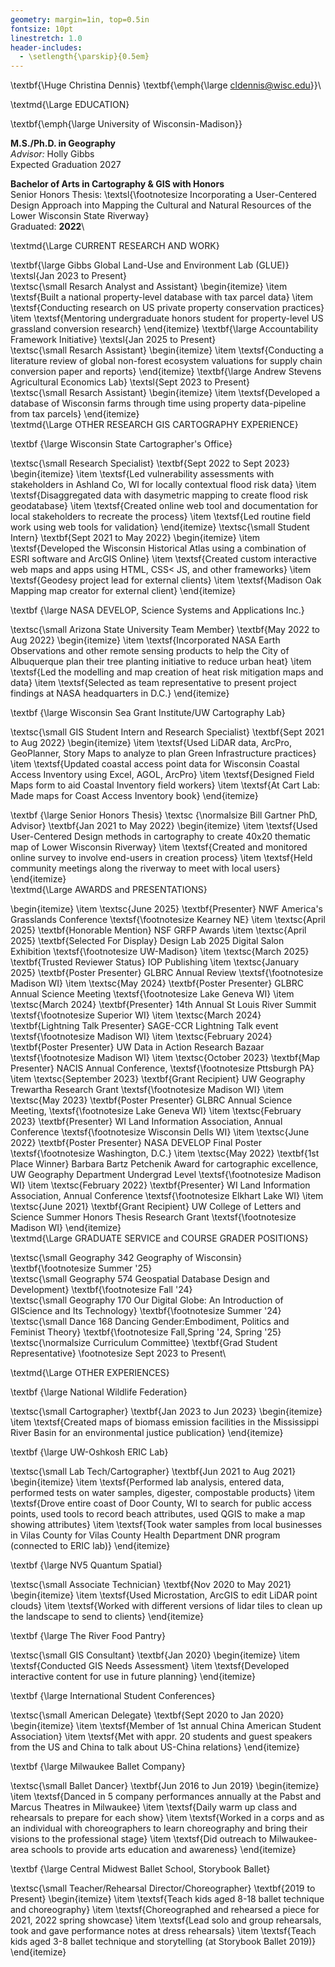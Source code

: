 ```yaml
---
geometry: margin=1in, top=0.5in
fontsize: 10pt
linestretch: 1.0
header-includes:
  - \setlength{\parskip}{0.5em}
---
```

\textbf{\Huge Christina Dennis}
\textbf{\emph{\large cldennis@wisc.edu}}\

\textmd{\Large EDUCATION}

\textbf{\emph{\large University of Wisconsin-Madison}}

**M.S./Ph.D. in Geography**  
*Advisor:* Holly Gibbs  
Expected Graduation 2027

**Bachelor of Arts in Cartography & GIS with Honors**  
Senior Honors Thesis: \textsl{\footnotesize Incorporating a User-Centered Design Approach into Mapping the Cultural and Natural Resources of the Lower Wisconsin State Riverway}  
Graduated: **2022**\

\textmd{\Large CURRENT RESEARCH AND WORK}

\textbf{\large Gibbs Global Land-Use and Environment Lab (GLUE)} \textsl{Jan 2023 to Present}\
\textsc{\small Resarch Analyst and Assistant}
\begin{itemize}
\item \textsf{Built a national property-level database with tax parcel data}
\item \textsf{Conducting research on US private property conservation practices}
\item \textsf{Mentoring undergraduate honors student for property-level US grassland conversion research}
\end{itemize}
\textbf{\large Accountability Framework Initiative} \textsl{Jan 2025 to Present}\
\textsc{\small Resarch Assistant}
\begin{itemize}
\item \textsf{Conducting a literature review of global non-forest ecosystem valuations for supply chain conversion paper and reports}
\end{itemize}
\textbf{\large Andrew Stevens Agricultural Economics Lab} \textsl{Sept 2023 to Present}\
\textsc{\small Resarch Assistant}
\begin{itemize}
\item \textsf{Developed a database of Wisconsin farms through time using property data-pipeline from tax parcels}
\end{itemize}\
\textmd{\Large OTHER RESEARCH GIS CARTOGRAPHY EXPERIENCE}

\textbf {\large Wisconsin State Cartographer's Office}

\textsc{\small Research Specialist} \textbf{Sept 2022 to Sept 2023}
\begin{itemize}
\item \textsf{Led vulnerability assessments with stakeholders in Ashland Co, WI for locally contextual flood risk data}
\item \textsf{Disaggregated data with dasymetric mapping to create flood risk geodatabase}
\item \textsf{Created online web tool and documentation for local stakeholders to recreate the process}
\item \textsf{Led routine field work using web tools for validation}
\end{itemize}
\textsc{\small Student Intern} \textbf{Sept 2021 to May 2022}
\begin{itemize}
\item \textsf{Developed the Wisconsin Historical Atlas using a combination of ESRI software and ArcGIS Online}
\item \textsf{Created custom interactive web maps and apps using HTML, CSS< JS, and other frameworks}
\item \textsf{Geodesy project lead for external clients}
\item \textsf{Madison Oak Mapping map creator for external client}
\end{itemize}

\textbf {\large NASA DEVELOP, Science Systems and Applications Inc.}

\textsc{\small Arizona State University Team Member} \textbf{May 2022 to Aug 2022}
\begin{itemize}
\item \textsf{Incorporated NASA Earth Observations and other remote sensing products to help the City of Albuquerque plan their tree planting initiative to reduce urban heat}
\item \textsf{Led the modelling and map creation of heat risk mitigation maps and data}
\item \textsf{Selected as team representative to present project findings at NASA headquarters in D.C.}
\end{itemize}

\textbf {\large Wisconsin Sea Grant Institute/UW Cartography Lab}

\textsc{\small GIS Student Intern and Research Specialist} \textbf{Sept 2021 to Aug 2022}
\begin{itemize}
\item \textsf{Used LiDAR data, ArcPro, GeoPlanner, Story Maps to analyze to plan Green Infrastructure practices}
\item \textsf{Updated coastal access point data for Wisconsin Coastal Access Inventory using Excel, AGOL, ArcPro}
\item \textsf{Designed Field Maps form to aid Coastal Inventory field workers}
\item \textsf{At Cart Lab: Made maps for Coast Access Inventory book}
\end{itemize}

\textbf {\large Senior Honors Thesis} \textsc {\normalsize Bill Gartner PhD, Advisor} \textbf{Jan 2021 to May 2022}
\begin{itemize}
\item \textsf{Used User-Centered Design methods in cartography to create 40x20 thematic map of Lower Wisconsin Riverway} 
\item \textsf{Created and monitored online survey to involve end-users in creation process}
\item \textsf{Held community meetings along the riverway to meet with local users}
\end{itemize}\
\textmd{\Large AWARDS and PRESENTATIONS}

\begin{itemize}
\item \textsc{June 2025} \textbf{Presenter} NWF America's Grasslands Conference \textsf{\footnotesize Kearney NE}
\item \textsc{April 2025} \textbf{Honorable Mention} NSF GRFP Awards
\item \textsc{April 2025} \textbf{Selected For Display} Design Lab 2025 Digital Salon Exhibition \textsf{\footnotesize UW-Madison}
\item \textsc{March 2025} \textbf{Trusted Reviewer Status} IOP Publishing
\item \textsc{January 2025} \textbf{Poster Presenter} GLBRC Annual Review \textsf{\footnotesize Madison WI}
\item \textsc{May 2024} \textbf{Poster Presenter} GLBRC Annual Science Meeting \textsf{\footnotesize Lake Geneva WI}
\item \textsc{March 2024} \textbf{Presenter} 14th Annual St Louis River Summit \textsf{\footnotesize Superior WI}
\item \textsc{March 2024} \textbf{Lightning Talk Presenter} SAGE-CCR Lightning Talk event \textsf{\footnotesize Madison WI}
\item \textsc{February 2024} \textbf{Poster Presenter} UW Data in Action Research Bazaar \textsf{\footnotesize Madison WI}
\item \textsc{October 2023} \textbf{Map Presenter} NACIS Annual Conference, \textsf{\footnotesize Pttsburgh PA}
\item \textsc{September 2023} \textbf{Grant Recipient} UW Geography Trewartha Research Grant \textsf{\footnotesize Madison WI}
\item \textsc{May 2023} \textbf{Poster Presenter} GLBRC Annual Science Meeting, \textsf{\footnotesize Lake Geneva WI}
\item \textsc{February 2023} \textbf{Presenter} WI Land Information Association, Annual Conference \textsf{\footnotesize Wisconsin Dells WI}
\item \textsc{June 2022} \textbf{Poster Presenter} NASA DEVELOP Final Poster \textsf{\footnotesize Washington, D.C.}
\item \textsc{May 2022} \textbf{1st Place Winner} Barbara Bartz Petchenik Award for cartographic excellence, UW Geography Department Undergrad Level \textsf{\footnotesize Madison WI}
\item \textsc{February 2022} \textbf{Presenter} WI Land Information Association, Annual Conference \textsf{\footnotesize Elkhart Lake WI}
\item \textsc{June 2021} \textbf{Grant Recipient} UW College of Letters and Science Summer Honors Thesis Research Grant \textsf{\footnotesize Madison WI}
\end{itemize}\
\textmd{\Large GRADUATE SERVICE and COURSE GRADER POSITIONS}


\textsc{\small Geography 342 Geography of Wisconsin}
\textbf{\footnotesize Summer '25}\
\textsc{\small Geography 574 Geospatial Database Design and Development}
\textbf{\footnotesize Fall '24}\
\textsc{\small Geography 170 Our Digital Globe: An Introduction of GIScience and Its Technology}
\textbf{\footnotesize Summer '24}\
\textsc{\small Dance 168 Dancing Gender:Embodiment, Politics and Feminist Theory}
\textbf{\footnotesize Fall,Spring '24, Spring '25}\
\textsc{\normalsize Curriculum Committee} \textbf{Grad Student Representative}
\footnotesize Sept 2023 to Present\

\textmd{\Large OTHER EXPERIENCES}

\textbf {\large National Wildlife Federation}

\textsc{\small Cartographer} \textbf{Jan 2023 to Jun 2023}
\begin{itemize}
\item \textsf{Created maps of biomass emission facilities in the Mississippi River Basin for an environmental justice publication}
\end{itemize}

\textbf {\large UW-Oshkosh ERIC Lab}

\textsc{\small Lab Tech/Cartographer} \textbf{Jun 2021 to Aug 2021}
\begin{itemize}
\item \textsf{Performed lab analysis, entered data, performed tests on water samples, digester, compostable products} 
\item \textsf{Drove entire coast of Door County, WI to search for public access points, used tools to record beach attributes, used QGIS to make a map showing attributes}
\item \textsf{Took water samples from local businesses in Vilas County for Vilas County Health Department DNR program (connected to ERIC lab)}
\end{itemize}

\textbf {\large NV5 Quantum Spatial}

\textsc{\small Associate Technician} \textbf{Nov 2020 to May 2021}
\begin{itemize}
\item \textsf{Used Microstation, ArcGIS to edit LiDAR point clouds} 
\item \textsf{Worked with different versions of lidar tiles to clean up the landscape to send to clients}
\end{itemize}

\textbf {\large The River Food Pantry}

\textsc{\small GIS Consultant} \textbf{Jan 2020}
\begin{itemize}
\item \textsf{Conducted GIS Needs Assessment} 
\item \textsf{Developed interactive content for use in future planning}
\end{itemize}

\textbf {\large International Student Conferences}

\textsc{\small American Delegate} \textbf{Sept 2020 to Jan 2020}
\begin{itemize}
\item \textsf{Member of 1st annual China American Student Association} 
\item \textsf{Met with appr. 20 students and guest speakers from the US and China to talk about US-China relations}
\end{itemize}

\textbf {\large Milwaukee Ballet Company}

\textsc{\small Ballet Dancer} \textbf{Jun 2016 to Jun 2019}
\begin{itemize}
\item \textsf{Danced in 5 company performances annually at the Pabst and Marcus Theatres in Milwaukee} 
\item \textsf{Daily warm up class and rehearsals to prepare for each show}
\item \textsf{Worked in a corps and as an individual with choreographers to learn choreography and bring their visions to the professional stage}
\item \textsf{Did outreach to Milwaukee-area schools to provide arts education and awareness}
\end{itemize}

\textbf {\large Central Midwest Ballet School, Storybook Ballet}

\textsc{\small Teacher/Rehearsal Director/Choreographer} \textbf{2019 to Present}
\begin{itemize}
\item \textsf{Teach kids aged 8-18 ballet technique and choreography} 
\item \textsf{Choreographed and rehearsed a piece for 2021, 2022 spring showcase}
\item \textsf{Lead solo and group rehearsals, took and gave performance notes at dress rehearsals}
\item \textsf{Teach kids aged 3-8 ballet technique and storytelling (at Storybook Ballet 2019)}
\end{itemize}


